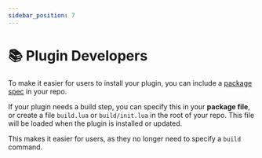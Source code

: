 ```yaml
---
sidebar_position: 7
---
```

# 📚 Plugin Developers

To make it easier for users to install your plugin, you can include a [package spec](/packages) in your repo.

If your plugin needs a build step, you can specify this in your **package file**,
or create a file `build.lua` or `build/init.lua` in the root of your repo.
This file will be loaded when the plugin is installed or updated.

This makes it easier for users, as they no longer need to specify a `build` command.

